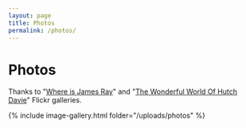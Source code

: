 ```yaml
---
layout: page
title: Photos
permalink: /photos/
---
```


# Photos

Thanks to "[Where is James Ray](https://www.flickr.com/photos/186644911@N03/)" and "[The Wonderful World Of Hutch Davie](https://www.flickr.com/photos/190285234@N08/)" Flickr galleries.

{% include image-gallery.html folder="/uploads/photos" %}
